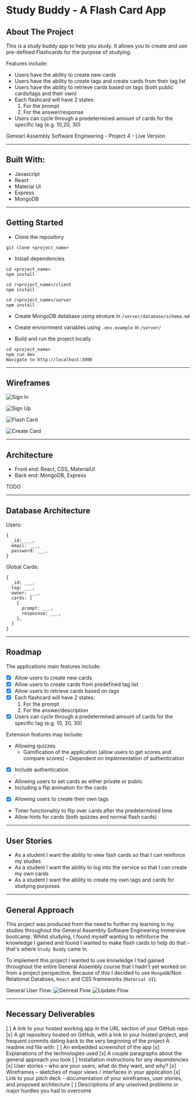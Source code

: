# Study Buddy - A Flash Card App

## About The Project
This is a study buddy app to help you study. It allows you to create and use pre-defined Flashcards for the purpose of studying.

Features include:
* Users have the ability to create new cards
* Users have the ability to create tags and create cards from their tag list
* Users have the ability to retrieve cards based on tags (both public cards/tags and their own)
* Each flashcard will have 2 states:
  1. For the prompt
  2. For the answer/response
* Users can cycle through a predetermined amount of cards for the specific tag (e.g. 10,20, 30)

Genearl Assembly Software Engineering - Project 4 - Live Version

---

## Built With:
  * Javascript
  * React
  * Material UI
  * Express
  * MongoDB

---

## Getting Started
* Clone the repository
```
git clone <project_name>
```

* Install dependencies
```
cd <project_name>
npm install

cd /<project_name>/client
npm install

cd /<project_name>/server
npm install
```
* Create MongoDB database using struture in `/server/database/schema.md`

* Create enviornment variables using `.env.example` in `/server/`

* Build and run the project locally
```
cd <project_name>
npm run dev
Navigate to http://localhost:3000
```




---

## Wireframes

![Sign In](/assets/wireframe_sign-in.png)

![Sign Up](/assets//wireframe_sign-up.png)

![Flash Card](/assets/wireframe_flash-cards.png)

![Create Card](/assets/wireframe_create-card.png)


---
## Architecture
* Front end: React, CSS, MaterialUI
* Back end: MongoDB, Express

TODO

---

## Database Architecture
Users:
```
{
  _id: ___,
  email: ___,
  password: ___,
}
```

Global Cards:
```
{
  _id: ___,
  tag: ___,
  owner: ___,
  cards: [
    {
      prompt: ___,
      resposnse: ___,
    },
  ]
}
```
---

## Roadmap
The applications main features include:
- [x] Allow users to create new cards
- [x] Allow users to create cards from predefined tag list
- [x] Allow users to retrieve cards based on tags
- [x] Each flashcard will have 2 states:
  1. For the prompt
  2. For the answer/description
- [x] Users can cycle through a predetermined amount of cards for the specific tag (e.g. 10, 20, 30)

Extension features may include:
* Allowing quizzes
  * Gamification of the application (allow users to get scores and compare scores) - Dependent on implementation of authentication
- [x] Include authentication
* Allowing users to set cards as either private or public
* Including a flip animation for the cards
- [x] Allowing users to create their own tags
* Timer functionaltiy to flip over cards after the predetermined time
* Allow hints for cards (both quizzes and normal flash cards)

---
## User Stories
* As a student I want the ability to view fash cards so that I can reinforce my studies
* As a student I want the ability to log into the service so that I can create my own cards
* As a student I want the ability to create my own tags and cards for studying purposes

---
## General Approach
This project was produced from the need to further my learning in my studies throughout the General Assembly Software Engineering Immersive bootcamp. Whilst studying, I found myself wanting to refinforce the knowledge I gained and found I wanted to make flash cards to help do that - that's where `Study Buddy` came in.

To implement this project I wanted to use knowledge I had gained throughout the entire General Assembly course that I hadn't yet worked on from a project perspective. Because of this I decided to use `MongoDB`/Non Relational Databses, `React` and CSS frameworks (`Material UI`).

General User Flow:
![Genreal Flow](/assets/general-approach_basic-flow.png)
![Update Flow](/assets/general-approach_update-flow.png)



---

## Necessary Deliverables
[ ] A link to your hosted working app in the URL section of your GitHub repo
[x] A git repository hosted on GitHub, with a link to your hosted project, and frequent commits dating back to the very beginning of the project
A readme.md file with:
  [ ] An embedded screenshot of the app
  [x] Explanations of the technologies used
  [x] A couple paragraphs about the general approach you took
  [ ] Installation instructions for any dependencies
  [x] User stories – who are your users, what do they want, and why?
  [x] Wireframes – sketches of major views / interfaces in your application
  [x] Link to your pitch deck – documentation of your wireframes, user stories, and proposed architecture
  [ ] Descriptions of any unsolved problems or major hurdles you had to overcome